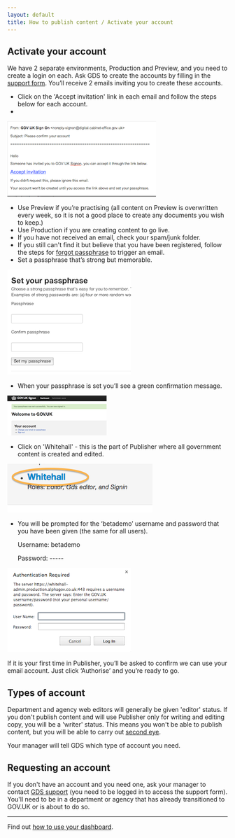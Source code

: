 ```yaml
---
layout: default
title: How to publish content / Activate your account
---
```


## Activate your account

We have 2 separate environments, Production and Preview, and you need to create a login on each. Ask GDS to create the accounts by filling in the [support form](https://www.gov.uk/support/internal). You’ll receive 2 emails inviting you to create these accounts.

* Click on the 'Accept invitation' link in each email and follow the steps below for each account.
* 
![Get an account](get-an-account.png)

* Use Preview if you’re practising (all content on Preview is overwritten every week, so it is not a good place to create any documents you wish to keep.)
* Use Production if you are creating content to go live.   
* If you have not received an email, check your spam/junk folder. 
* If you still can't find it but believe that you have been registered, follow the steps for [forgot passphrase](http://alphagov.github.io/inside-government-admin-guide/your-account/forgot-your-passphrase.html) to trigger an email. 
* Set a passphrase that’s strong but memorable.

![Get an account 2](get-an-account-2.png)

* When your passphrase is set you’ll see a green confirmation message.

![Get an account 3](get-an-account-3.png)

* Click on 'Whitehall' - this is the part of Publisher where all government content is created and edited. 

![Get an account 4](get-an-account-4.png)

* You will be prompted for the ‘betademo’ username and password that you have been given (the same for all users).

   Username: betademo

   Password: -----

![Get an account 5](get-an-account-5.png)

If it is your first time in Publisher, you’ll be asked to confirm we can use your email account. Just click ‘Authorise’ and you’re ready to go.

## Types of account

Department and agency web editors will generally be given 'editor' status. If you don't publish content and will use Publisher only for writing and editing copy, you will be a 'writer' status. This means you won't be able to publish content, but you will be able to carry out [second eye](http://alphagov.github.io/inside-government-admin-guide/workflow-content/second-pair-of-eyes.html).

Your manager will tell GDS which type of account you need. 

## Requesting an account

If you don't have an account and you need one, ask your manager to contact [GDS support](https://support.production.alphagov.co.uk/) (you need to be logged in to access the support form). You'll need to be in a department or agency that has already transitioned to GOV.UK or is about to do so.


----------------------------------------------------------------------------------------------------------------


Find out [how to use your dashboard](http://alphagov.github.io/inside-government-admin-guide/first-steps/your-dashboard.html).

